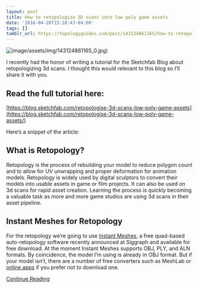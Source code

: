 ```yaml
---
layout: post
title: How to retopologize 3D scans into low poly game assets
date: '2016-04-20T15:10:43-04:00'
tags: []
tumblr_url: https://topologyguides.com/post/143124861165/how-to-retopologize-3d-scans-into-low-poly-game
---
```

![image]()/assets/img/143124861165_0.jpg)

I recently had the honor of writing a tutorial for the Sketchfab Blog about retopologizing 3d scans. I thought this would relevant to this blog so I’ll share it with you.&nbsp;

## Read the full tutorial here:&nbsp;

[https://blog.sketchfab.com/retopologise-3d-scans-low-poly-game-assets](https://blog.sketchfab.com/retopologise-3d-scans-low-poly-game-assets/)

Here’s a snippet of the article:

## What is Retopology?

Retopology is the process of rebuilding your model to reduce polygon count and to allow for UV unwrapping and proper deformation for animation models. Retopology is widely used by digital sculptors to convert their models into usable assets in game or film projects. It can also be used on 3d scans for rapid asset creation. Learning the process is quickly becoming a valuable task as more and more game studios are using 3d scans in their asset pipeline.

## Instant Meshes for Retopology

For the retopology we’re going to use [Instant Meshes](https://github.com/wjakob/instant-meshes), a free quad-based auto-retopology software recently announced at Siggraph and available for free download. At the moment Instant Meshes supports OBJ, PLY, and ALN formats. By coincidence, the model I’m using is already in OBJ format. But if your model isn’t, there are a number of free converters such as MeshLab or [online apps](http://www.greentoken.de/onlineconv/) if you prefer not to download one.

[Continue Reading](https://blog.sketchfab.com/retopologise-3d-scans-low-poly-game-assets/)

